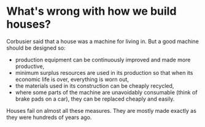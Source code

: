 # What's wrong with how we build houses?

Corbusier said that a house was a machine for living in. But a good machine should be designed so:

- production equipment can be continuously improved and made more productive,
- minimum surplus resources are used in its production so that when its economic life is over, everything is worn out,
- the materials used in its construction can be cheaply recycled,
- where some parts of the machine are unavoidably consumable (think of brake pads on a car), they can be replaced cheaply and easily.

Houses fail on almost all these measures. They are mostly made exactly as they were hundreds of years ago.
